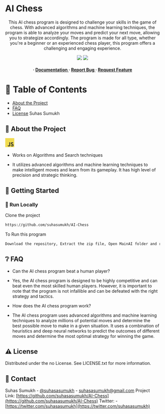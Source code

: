
# AI Chess

<div align='center'>

<p>This AI chess program is designed to challenge your skills in the game of chess. With advanced algorithms and machine learning techniques, the program is able to analyze your moves and predict your next move, allowing you to strategize accordingly. The program is made for all type, whether you're a beginner or an experienced chess player, this program offers a challenging and engaging experience.</p>

<img src="https://img.shields.io/badge/Maintained-Yes-indigo" />
<img src=https://img.shields.io/github/last-commit/suhasasumukh/AI-Chess />
<h4> <span> · </span> <a href="https://github.com/suhasasumukh/AI-Chess/blob/master/README.md"> Documentation </a> <span> · </span> <a href="https://github.com/suhasasumukh/AI-Chess/issues"> Report Bug </a> <span> · </span> <a href="https://github.com/suhasasumukh/AI-Chess/issues"> Request Feature </a> </h4>


</div>

# :notebook_with_decorative_cover: Table of Contents

- [About the Project](#star2-about-the-project)
- [FAQ](#grey_question-faq)
- [License](#warning-license)
Suhas Sumukh

## :star2: About the Project
<a href="#"><img src=https://raw.githubusercontent.com/teamedwardforever/Readme-Generator/71f25dd8b98329b168142a6b782a107b75eab178/svg/Skills/Languages/javascript-original.svg alt="Javascript" width="30" /></a>

- Works on Algorithms and Search techniques

- It utilizes advanced algorithms and machine learning techniques to make intelligent moves and learn from its gameplay. It has high level of precision and strategic thinking.



## :toolbox: Getting Started

### :running: Run Locally

Clone the project

```bash
https://github.com/suhasumukh/AI-Chess
```
To Run this program
```bash
Download the repository, Extract the zip file, Open MainAI folder and run index.html
```


## :grey_question: FAQ

- Can the AI chess program beat a human player?
- Yes, the AI chess program is designed to be highly competitive and can beat even the most skilled human players. However, it is important to note that the program is not infallible and can be defeated with the right strategy and tactics.

- How does the AI chess program work?
- The AI chess program uses advanced algorithms and machine learning techniques to analyze millions of potential moves and determine the best possible move to make in a given situation. It uses a combination of heuristics and deep neural networks to predict the outcomes of different moves and determine the most optimal strategy for winning the game.


## :warning: License

Distributed under the no License. See LICENSE.txt for more information.

## :handshake: Contact

Suhas Sumukh - [@suhasasumukh](https://twitter.com/suhasasumukh) - suhasasumukh@gmail.com
Project Link: [https://github.com/suhasasumukh/AI-Chess](https://github.com/suhasasumukh/AI-Chess)
Twitter: - [https://twitter.com/suhasasumukh](https://twitter.com/suhasasumukh)
